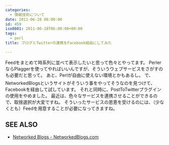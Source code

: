 ```yaml
---
categories:
  - 情報技術について
date: 2011-06-28 06:00:00
id: 459
iso8601: 2011-06-28T06:00:00+09:00
tags:
  - perl
title: ブログとTwitterの連携をFacebook経由にしてみた

---
```


Feedをまとめて時系列に並べて表示したいと思って色々とやってます。
PerlerならPlaggerを使ってやればいいんですが、そういうウェブサービスをさがすのも必要だと思って&#133;。
あと、Perlが自由に使えない環境とかもあるし&#133;。
で、NetworkedBlogsというサイトがそういう事をやってそうなのを見つけて、Facebookを経由して試しています。
それと同時に、PostToTwitterプラグインの使用をやめました。
最近は、色々なサービスを連携させることができるので、取捨選択が大変ですね。
そういったサービスの恩恵を受けるのには、（少なくとも）Feedを用意することが必要になってきますね。
<div id="see_also">
<h2>SEE ALSO</h2>
<ul>
<li><a href="http://www.networkedblogs.com">Networked Blogs - NetworkedBlogs.com</a></li>
</ul>
</div>
    	